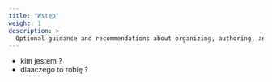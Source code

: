 ```yaml
---
title: "Wstęp"
weight: 1
description: >
  Optional guidance and recommendations about organizing, authoring, and managing your technical documentation.
---
```


* kim jestem ?
* dlaaczego to robię ?
